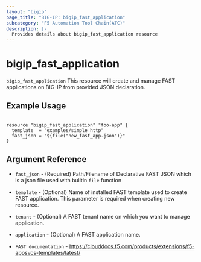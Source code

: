 ```yaml
---
layout: "bigip"
page_title: "BIG-IP: bigip_fast_application"
subcategory: "F5 Automation Tool Chain(ATC)"
description: |-
  Provides details about bigip_fast_application resource
---
```


# bigip_fast_application

`bigip_fast_application` This resource will create and manage FAST applications on BIG-IP from provided JSON declaration. 


## Example Usage


```hcl

resource "bigip_fast_application" "foo-app" {
  template  = "examples/simple_http"
  fast_json = "${file("new_fast_app.json")}"
}

```      

## Argument Reference


* `fast_json` - (Required) Path/Filename of Declarative FAST JSON which is a json file used with builtin ```file``` function
* `template` - (Optional) Name of installed FAST template used to create FAST application. This parameter is required when creating new resource.
* `tenant` - (Optional) A FAST tenant name on which you want to manage application.
* `application` - (Optional) A FAST application name.



* `FAST documentation` - https://clouddocs.f5.com/products/extensions/f5-appsvcs-templates/latest/
